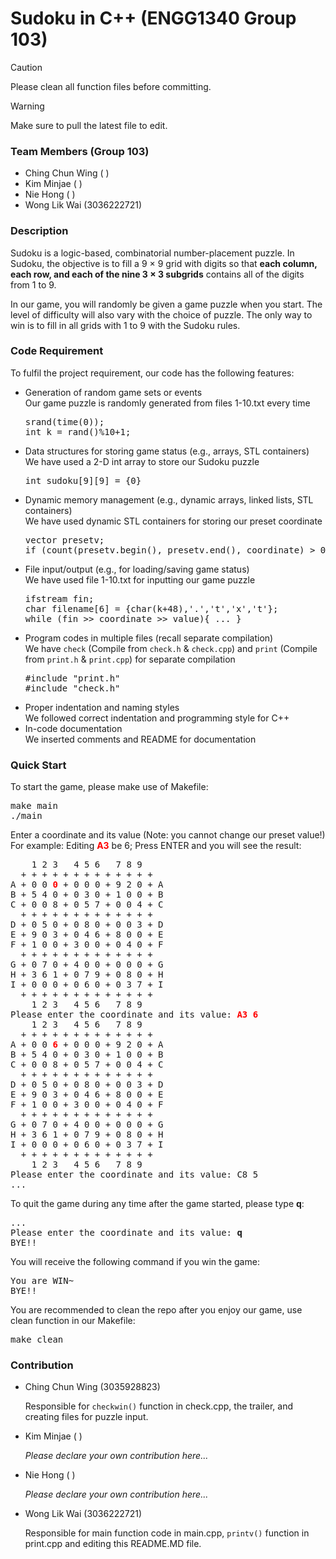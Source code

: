 # Sudoku in C++ (ENGG1340 Group 103)
> [!Caution]
> Please clean all function files before committing.

> [!Warning]
> Make sure to pull the latest file to edit.

<h3>Team Members (Group 103)</h3>
<ul><li>Ching Chun Wing ( )</li>
<li>Kim Minjae ( )</li>
<li>Nie Hong ( )</li>
<li>Wong Lik Wai (3036222721)</li>
</ul>

<h3>Description</h3>
<p>Sudoku is a logic-based, combinatorial number-placement puzzle. In Sudoku, the objective is to fill a 9 × 9 grid with digits so that <b>each column, each row, and each of the nine 3 × 3 subgrids</b> contains all of the digits from 1 to 9.</p>
<p>In our game, you will randomly be given a game puzzle when you start. The level of difficulty will also vary with the choice of puzzle. The only way to win is to fill in all grids with 1 to 9 with the Sudoku rules.</p>
  
<h3>Code Requirement</h3>
<p>To fulfil the project requirement, our code has the following features:
<ul><li>Generation of random game sets or events<br>
  Our game puzzle is randomly generated from files 1-10.txt every time<br>
    <pre>srand(time(0));<br>int k = rand()%10+1;</pre></li>
</li>
  <li>Data structures for storing game status (e.g., arrays, STL containers)<br>
    We have used a 2-D int array to store our Sudoku puzzle<br>
    <pre>int sudoku[9][9] = {0}</pre></li>
  <li>Dynamic memory management (e.g., dynamic arrays, linked lists, STL containers)
  <br>
    We have used dynamic STL containers for storing our preset coordinate<br>
    <pre>vector<string> presetv;<br>if (count(presetv.begin(), presetv.end(), coordinate) > 0){ ... }</pre></li>
  <li>File input/output (e.g., for loading/saving game status)<br>
    We have used file 1-10.txt for inputting our game puzzle<br>
    <pre>ifstream fin;<br>char filename[6] = {char(k+48),'.','t','x','t'};<br>while (fin >> coordinate >> value){ ... }</pre></li>
  <li>Program codes in multiple files (recall separate compilation)<br>
    We have <code>check</code> (Compile from <code>check.h</code> & <code>check.cpp</code>) and <code>print</code> (Compile from <code>print.h</code> & <code>print.cpp</code>) for separate compilation<br>
    <pre>#include "print.h"<br>#include "check.h"
</pre></li></li>
  <li>Proper indentation and naming styles<br>We followed correct indentation and programming style for C++</li>
  <li>In-code documentation<br>We inserted comments and README for documentation</li>
</p></ul>

<h3>Quick Start</h3>
<p>To start the game, please make use of Makefile:
<pre>make main<br>./main</pre>
</p>
<p>Enter a coordinate and its value (Note: you cannot change our preset value!)<br>For example: Editing <b style="color: red">A3</b> be 6; Press ENTER and you will see the result:
<pre>    1 2 3   4 5 6   7 8 9
  + + + + + + + + + + + + +
A + 0 0 <b style="color: red">0</b> + 0 0 0 + 9 2 0 + A
B + 5 4 0 + 0 3 0 + 1 0 0 + B
C + 0 0 8 + 0 5 7 + 0 0 4 + C
  + + + + + + + + + + + + +
D + 0 5 0 + 0 8 0 + 0 0 3 + D
E + 9 0 3 + 0 4 6 + 8 0 0 + E
F + 1 0 0 + 3 0 0 + 0 4 0 + F
  + + + + + + + + + + + + +
G + 0 7 0 + 4 0 0 + 0 0 0 + G
H + 3 6 1 + 0 7 9 + 0 8 0 + H
I + 0 0 0 + 0 6 0 + 0 3 7 + I
  + + + + + + + + + + + + +
    1 2 3   4 5 6   7 8 9
Please enter the coordinate and its value: <b style="color: red">A3 6</b>
    1 2 3   4 5 6   7 8 9
  + + + + + + + + + + + + +
A + 0 0 <b style="color: red">6</b> + 0 0 0 + 9 2 0 + A
B + 5 4 0 + 0 3 0 + 1 0 0 + B
C + 0 0 8 + 0 5 7 + 0 0 4 + C
  + + + + + + + + + + + + +
D + 0 5 0 + 0 8 0 + 0 0 3 + D
E + 9 0 3 + 0 4 6 + 8 0 0 + E
F + 1 0 0 + 3 0 0 + 0 4 0 + F
  + + + + + + + + + + + + +
G + 0 7 0 + 4 0 0 + 0 0 0 + G
H + 3 6 1 + 0 7 9 + 0 8 0 + H
I + 0 0 0 + 0 6 0 + 0 3 7 + I
  + + + + + + + + + + + + +
    1 2 3   4 5 6   7 8 9
Please enter the coordinate and its value: C8 5
...</pre>
</p>
<p>To quit the game during any time after the game started, please type <b>q</b>:
<pre>...
Please enter the coordinate and its value: <b>q</b>
BYE!!</pre>
</p>
<p>You will receive the following command if you win the game:
<pre>You are WIN~
BYE!!</pre>
</p>
<p>You are recommended to clean the repo after you enjoy our game, use clean function in our Makefile:
<pre>make clean</pre>
</p>

<h3>Contribution</h3>
<ul><li>Ching Chun Wing (3035928823)
<p>Responsible for <code>checkwin()</code> function in check.cpp, the trailer, and creating files for puzzle input.</p></li>
<li>Kim Minjae ( )
<p><i>Please declare your own contribution here...</i></p></li>
<li>Nie Hong ( )
<p><i>Please declare your own contribution here...</i></p></li>
<li>Wong Lik Wai (3036222721)
<p>Responsible for main function code in main.cpp, <code>printv()</code> function in print.cpp and editing this README.MD file.</p></li>
